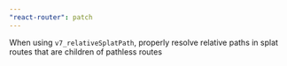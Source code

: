 ```yaml
---
"react-router": patch
---
```


When using `v7_relativeSplatPath`, properly resolve relative paths in splat routes that are children of pathless routes
